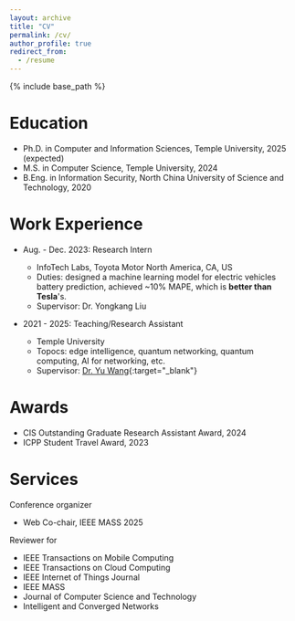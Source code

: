 ```yaml
---
layout: archive
title: "CV"
permalink: /cv/
author_profile: true
redirect_from:
  - /resume
---
```


{% include base_path %}


<!-- [CV pdf](/files/CV.pdf){:target="_blank"} -->

Education
======
* Ph.D. in Computer and Information Sciences, Temple University, 2025 (expected)  
* M.S. in Computer Science, Temple University, 2024  
* B.Eng. in Information Security, North China University of Science and Technology, 2020  


Work Experience
======
* Aug. - Dec. 2023: Research Intern
  * InfoTech Labs, Toyota Motor North America, CA, US
  * Duties: designed a machine learning model for electric vehicles battery prediction, achieved ~10% MAPE, which is **better than Tesla**'s.
  * Supervisor: Dr. Yongkang Liu

* 2021 - 2025: Teaching/Research Assistant
  * Temple University
  * Topocs: edge intelligence, quantum networking, quantum computing, AI for networking, etc.
  * Supervisor: [Dr. Yu Wang](https://cis.temple.edu/~yu/){:target="_blank"}

<!-- 
Publications
======
  <ul>{% for post in site.publications reversed %}
    {% include archive-single-cv.html %}
  {% endfor %}</ul>
 -->

<!-- 
Teaching
======
  <ul>{% for post in site.teaching reversed %}
    {% include archive-single-cv.html %}
  {% endfor %}</ul> 
 -->

Awards
======
* CIS Outstanding Graduate Research Assistant Award, 2024
* ICPP Student Travel Award, 2023

<!-- 
Talks
======
  <ul>{% for post in site.talks reversed %}
    {% include archive-single-talk-cv.html  %}
  {% endfor %}</ul>
 -->

Services
======
Conference organizer
  * Web Co-chair, IEEE MASS 2025


Reviewer for 
  * IEEE Transactions on Mobile Computing
  * IEEE Transactions on Cloud Computing
  * IEEE Internet of Things Journal
  * IEEE MASS
  * Journal of Computer Science and Technology
  * Intelligent and Converged Networks

